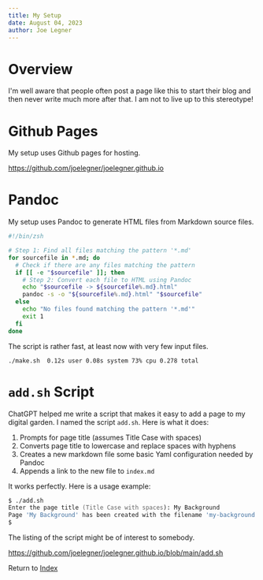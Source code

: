 ```yaml
---
title: My Setup
date: August 04, 2023
author: Joe Legner
---
```


# Overview

I'm well aware that people often post a page like this to start their blog and then never write much more after that. I am not to live up to this stereotype!

# Github Pages

My setup uses Github pages for hosting.

<https://github.com/joelegner/joelegner.github.io>

# Pandoc

My setup uses Pandoc to generate HTML files from Markdown source files.

```zsh
#!/bin/zsh

# Step 1: Find all files matching the pattern '*.md'
for sourcefile in *.md; do
  # Check if there are any files matching the pattern
  if [[ -e "$sourcefile" ]]; then
    # Step 2: Convert each file to HTML using Pandoc
    echo "$sourcefile -> ${sourcefile%.md}.html"
    pandoc -s -o "${sourcefile%.md}.html" "$sourcefile"
  else
    echo "No files found matching the pattern '*.md'"
    exit 1
  fi
done
```

The script is rather fast, at least now with very few input files. 

```
./make.sh  0.12s user 0.08s system 73% cpu 0.278 total
```

# `add.sh` Script

ChatGPT helped me write a script that makes it easy to add a page to my digital garden. I named the script `add.sh`. Here is what it does:

1. Prompts for page title (assumes Title Case with spaces)
2. Converts page title to lowercase and replace spaces with hyphens
3. Creates a new markdown file some basic Yaml configuration needed by Pandoc
4. Appends a link to the new file to `index.md`

It works perfectly. Here is a usage example:

```zsh
$ ./add.sh
Enter the page title (Title Case with spaces): My Background
Page 'My Background' has been created with the filename 'my-background.md' and added to index.md.
$
```

The listing of the script might be of interest to somebody.

<https://github.com/joelegner/joelegner.github.io/blob/main/add.sh>

Return to [Index](index.html)
